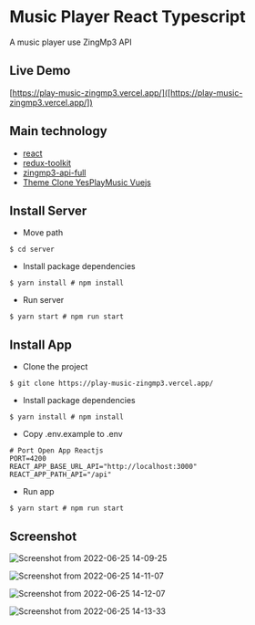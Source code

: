 # Music Player React Typescript

A music player use ZingMp3 API

## Live Demo
[https://play-music-zingmp3.vercel.app/]([https://play-music-zingmp3.vercel.app/])

## Main technology
- [react](https://github.com/facebook/react)
- [redux-toolkit](https://github.com/reduxjs/redux-toolkit)
- [zingmp3-api-full](https://github.com/phamhiep2506/zingmp3-api-full)
- [Theme Clone YesPlayMusic Vuejs](https://github.com/qier222/YesPlayMusic)

## Install Server
- Move path
```shell
$ cd server
```
- Install package dependencies
```shell
$ yarn install # npm install
```

- Run server
```shell
$ yarn start # npm run start
```

## Install App
- Clone the project
```shell
$ git clone https://play-music-zingmp3.vercel.app/
```
- Install package dependencies
```shell
$ yarn install # npm install
```
- Copy .env.example to .env
```env
# Port Open App Reactjs
PORT=4200
REACT_APP_BASE_URL_API="http://localhost:3000"
REACT_APP_PATH_API="/api"
```
- Run app
```shell
$ yarn start # npm run start
```

## Screenshot
![Screenshot from 2022-06-25 14-09-25](https://user-images.githubusercontent.com/64464369/175762934-51de4660-8947-4691-8dc5-ac0c659bd547.png)


![Screenshot from 2022-06-25 14-11-07](https://user-images.githubusercontent.com/64464369/175762955-0106630a-8e2c-4974-84c1-11b5b1d9c5be.png)


![Screenshot from 2022-06-25 14-12-07](https://user-images.githubusercontent.com/64464369/175762971-829735fb-10c2-41dc-9159-4ddf97a1d152.png)


![Screenshot from 2022-06-25 14-13-33](https://user-images.githubusercontent.com/64464369/175762985-36c33cd4-3603-4cd4-a4a5-79dbc32b1bea.png)

